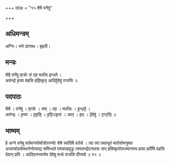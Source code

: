 +++
title = "१५ शेषे वनेषु"

+++
## अधिमन्त्रम्
अग्निः। भर्गः प्रागाथः। बृहती।

## मन्त्रः
शेषे॒ वने॑षु मा॒त्रोः सं त्वा॒ मर्ता॑स इन्धते ।  
अत॑न्द्रो ह॒व्या व॑हसि हवि॒ष्कृत॒ आदिद्दे॒वेषु॑ राजसि ॥

## पदपाठः
शेषे॑ । वने॑षु । मा॒त्रोः । सम् । त्वा॒ । मर्ता॑सः । इ॒न्ध॒ते॒ ।  
अत॑न्द्रः । ह॒व्या । व॒ह॒सि॒ । ह॒विः॒ऽकृतः॑ । आत् । इत् । दे॒वेषु॑ । रा॒ज॒सि॒ ॥

## भाष्यम्
हे अग्ने वनेषु वर्तमानयोर्मात्रोररण्योः शेषे स्वपिषि वर्तसे । त्वा त्वां तथाभूतं मर्तासोमनुष्याः अध्वर्य्वादयोमथनेनोत्पाद्य समिन्धते पश्चात्प्रवृद्धः त्वमतन्द्रोऽनलसः सन् हविष्कृतोयजमानस्य हव्या हवींषि वहसि देवान् प्रति । आदिदनन्तरमेव देवेषु मध्ये राजसि दीप्यसे ॥ १५ ॥
